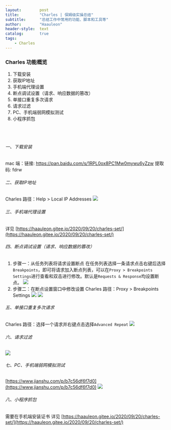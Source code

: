 ```yaml
---
layout:        post
title:         "Charles | 保姆级实操总结"
subtitle:      "总结工作中常用的功能、脚本和工具等"
author:        "Haauleon"
header-style:  text
catalog:       true
tags:
    - Charles
---
```


### Charles 功能概览
1. 下载安装     
2. 获取IP地址        
3. 手机端代理设置         
4. 断点调试设置（请求、响应数据的篡改）              
5. 单接口重复多次请求           
6. 请求过滤               
7. PC、手机端弱网模拟测试 
8. 小程序抓包

<br><br>

###### 一、下载安装 
mac 端：链接: https://pan.baidu.com/s/1RPL0ox8PC1Mw0mywu6yZzw 提取码: fdrw 


###### 二、获取IP地址 
Charles 路径：Help > Local IP Addresses
![](images/screenshot_1644916966895.png)

###### 三、手机端代理设置
详见 [https://haauleon.gitee.io/2020/09/20/charles-set/](https://haauleon.gitee.io/2020/09/20/charles-set/)

###### 四、断点调试设置（请求、响应数据的篡改）
1. 步骤一：从任务列表将请求设置断点
    在任务列表选择一条请求点击右键后选择`Breakpoints`，即可将请求加入断点列表，可以在`Proxy > Breakpoints Settings`进行查看和双击进行修改。默认是`Requests & Response`均设置断点。 
    ![](images/screenshot_1644917638491.png)
2. 步骤二：在断点设置窗口中修改设置
    Charles 路径：Proxy > Breakpoints Settings 
    ![](images/screenshot_1644918048109.png)
    ![](images/screenshot_1644918290746.png)

###### 五、单接口重复多次请求   
Charles 路径：选择一个请求并右键点击选择`Advanced Repeat`
![](images/screenshot_1644918405078.png)

###### 六、请求过滤
![](images/screenshot_1644918519924.png)


###### 七、PC、手机端弱网模拟测试
[https://www.jianshu.com/p/b7c56df6f7d0](https://www.jianshu.com/p/b7c56df6f7d0)
![](images/screenshot_1644918593294.png)

###### 八、小程序抓包
需要在手机端安装证书
详见 [https://haauleon.gitee.io/2020/09/20/charles-set/](https://haauleon.gitee.io/2020/09/20/charles-set/)